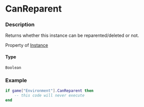 # CanReparent
### Description
Returns whether this instance can be reparented/deleted or not.

Property of [Instance](/classes/Instance/)

#### Type
`Boolean`

### Example
```lua
if game["Environment"].CanReparent then
    -- this code will never execute
end
```
